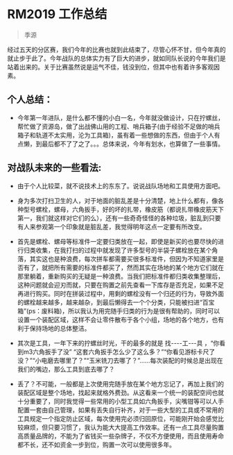 # RM2019 工作总结
> 季源

经过五天的分区赛，我们今年的比赛也就到此结束了，尽管心怀不甘，但今年真的就止步于此了。今年战队的总体实力有了巨大的进步，就如同队长说的今年我们是站着出来的。关于比赛虽然说是运气不佳，钱没到位，但其中也有着许多客观因素。  

## 个人总结：

- 今年第一年进队，是什么都不懂的小白一名，今年就没做设计，只在拧螺丝，帮忙做了资源岛，做了出战佛山用的工程、哨兵箱子(由于经验不足做的哨兵箱子和轨道不太实用，沦为工具箱)，虽有着一些想做的东西，但由于个人有点懒，到最后都不了了之了。。。总体来说，今年有划水，也算做了一些事情。  

## 对战队未来的一些看法:

- 由于个人比较菜，就不说技术上的东东了。说说战队场地和工具使用方面吧。  

- 身为多次打扫卫生的人，对于地面的脏乱差是十分清楚，地上什么都有，像各种型号螺栓，螺母，六角扳手，好的坏的扎带，橡皮筋（都说扎带橡皮筋天下第一，我们就这样对它们的么），还有一些奇奇怪怪的各种垃圾，脏乱到只要有人来参观第一个印象就是脏乱差，我觉得明年这点一定要有所改变。  

- 首先是螺栓、螺母等标准件一定要归类放在一起，即使是新买的也要尽快的进行归类收集，在我打扫的过程中就发现了许多型号的半袋子螺栓放在某个角落，其实这也是种浪费，每次拼车都需要买很多标准件，但因为不知道家里是否有了，就把所有需要的标准件都买了，然而其实在场地的某个地方它们就在那里躺着，重新购买的无疑是一种浪费。当我们把标准件都归类收集整理后，这种问题就会迎刃而就，只要在购置之前先查看一下库存是否充足，如果不足再进行购买。同时在拼装过程中，用剩的螺栓没有一个归还的行为，导致外面的螺栓越来越多，越来越杂，到最后懒得去一个个分类，只能被扫进“百宝箱”(ps：废料箱)，所以我认为用完随手归类的行为是很有帮助的，同时可以设置一个装配区域，这样不会让零件散布于各个小组，场地的各个地方，也有利于保持场地的总体整洁。  

- 其次是工具，一年下来的拧螺丝时光，干的最多的就是 找----工---具 ，“你看到m3六角扳手了没” “这套六角扳手怎么少了这么多？”“你看见游标卡尺了没？”“小电磨去哪里了？”“玉米铣刀去哪了？”……每次装配的时候总是出现在我们的嘴边，那么工具到底去哪了？  

- 丢了？不可能，一般都是上次使用完随手放在某个地方忘记了，再加上我们的装配区域是整个场地，找起来就格外费劲。从这看来一个统一的装配空间也就十分重要了，同时我觉得一些常用的小型工具如六角扳手，尖嘴钳等可以人手配置一套由自己管理，如果有丢失自行补齐，对于一些大型的工具或不常用的工具规定一个指定防止区域，每次使用完必须归回原位，可能刚开始会感觉比较麻烦，但只要习惯了，我认为能大大提高工作效率。还有一点工具尽量购置高质量品牌的，不能为了省钱买一些杂牌子，不仅不方便使用，而且使用寿命都不长，还不如资金一步到位，购置一次可以使用很多年。
